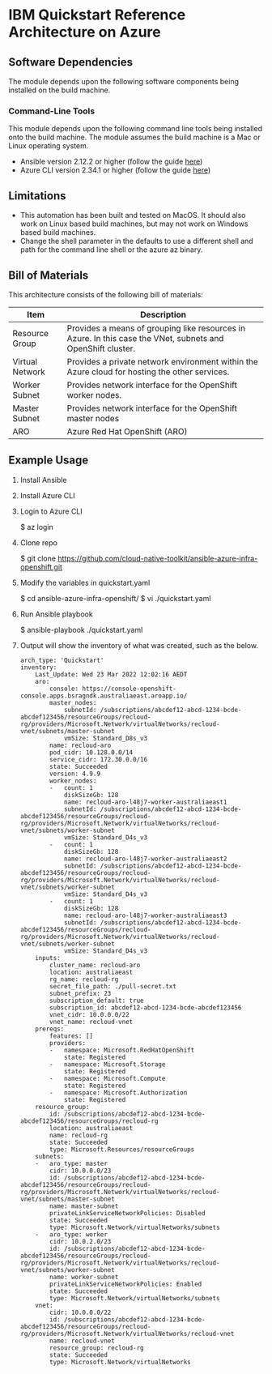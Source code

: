 # IBM Quickstart Reference Architecture on Azure

## Software Dependencies

The module depends upon the following software components being installed on the build machine.

### Command-Line Tools

This module depends upon the following command line tools being installed onto the build machine. The module assumes the build machine is a Mac or Linux operating system.

- Ansible version 2.12.2 or higher (follow the guide [here](https://docs.ansible.com/ansible/latest/installation_guide/intro_installation.html))
- Azure CLI version 2.34.1 or higher (follow the guide [here](https://docs.microsoft.com/en-us/cli/azure/install-azure-cli?view=azure-cli-latest))

## Limitations

- This automation has been built and tested on MacOS. It should also work on Linux based build machines, but may not work on Windows based build machines.
- Change the shell parameter in the defaults to use a different shell and path for the command line shell or the azure az binary.

## Bill of Materials

This architecture consists of the following bill of materials:

| Item | Description |
|------------------ | ------------------------------------------------------------------------------- |
| Resource Group | Provides a means of grouping like resources in Azure. In this case the VNet, subnets and OpenShift cluster. |
| Virtual Network | Provides a private network environment within the Azure cloud for hosting the other services.  |
| Worker Subnet | Provides network interface for the OpenShift worker nodes.  |
| Master Subnet | Provides network interface for the OpenShift master nodes  |
| ARO | Azure Red Hat OpenShift (ARO) |


## Example Usage

1. Install Ansible 
1. Install Azure CLI
1. Login to Azure CLI

    $ az login

1. Clone repo

    $ git clone https://github.com/cloud-native-toolkit/ansible-azure-infra-openshift.git

1. Modify the variables in quickstart.yaml

    $ cd ansible-azure-infra-openshift/
    $ vi ./quickstart.yaml

1. Run Ansible playbook

    $ ansible-playbook ./quickstart.yaml

1. Output will show the inventory of what was created, such as the below.

    ```
    arch_type: 'Quickstart'
    inventory:
        Last_Update: Wed 23 Mar 2022 12:02:16 AEDT
        aro:
            console: https://console-openshift-console.apps.bsragndk.australiaeast.aroapp.io/
            master_nodes:
                subnetId: /subscriptions/abcdef12-abcd-1234-bcde-abcdef123456/resourceGroups/recloud-rg/providers/Microsoft.Network/virtualNetworks/recloud-vnet/subnets/master-subnet
                vmSize: Standard_D8s_v3
            name: recloud-aro
            pod_cidr: 10.128.0.0/14
            service_cidr: 172.30.0.0/16
            state: Succeeded
            version: 4.9.9
            worker_nodes:
            -   count: 1
                diskSizeGb: 128
                name: recloud-aro-l48j7-worker-australiaeast1
                subnetId: /subscriptions/abcdef12-abcd-1234-bcde-abcdef123456/resourceGroups/recloud-rg/providers/Microsoft.Network/virtualNetworks/recloud-vnet/subnets/worker-subnet
                vmSize: Standard_D4s_v3
            -   count: 1
                diskSizeGb: 128
                name: recloud-aro-l48j7-worker-australiaeast2
                subnetId: /subscriptions/abcdef12-abcd-1234-bcde-abcdef123456/resourceGroups/recloud-rg/providers/Microsoft.Network/virtualNetworks/recloud-vnet/subnets/worker-subnet
                vmSize: Standard_D4s_v3
            -   count: 1
                diskSizeGb: 128
                name: recloud-aro-l48j7-worker-australiaeast3
                subnetId: /subscriptions/abcdef12-abcd-1234-bcde-abcdef123456/resourceGroups/recloud-rg/providers/Microsoft.Network/virtualNetworks/recloud-vnet/subnets/worker-subnet
                vmSize: Standard_D4s_v3
        inputs:
            cluster_name: recloud-aro
            location: australiaeast
            rg_name: recloud-rg
            secret_file_path: ./pull-secret.txt
            subnet_prefix: 23
            subscription_default: true
            subscription_id: abcdef12-abcd-1234-bcde-abcdef123456
            vnet_cidr: 10.0.0.0/22
            vnet_name: recloud-vnet
        prereqs:
            features: []
            providers:
            -   namespace: Microsoft.RedHatOpenShift
                state: Registered
            -   namespace: Microsoft.Storage
                state: Registered
            -   namespace: Microsoft.Compute
                state: Registered
            -   namespace: Microsoft.Authorization
                state: Registered
        resource_group:
            id: /subscriptions/abcdef12-abcd-1234-bcde-abcdef123456/resourceGroups/recloud-rg
            location: australiaeast
            name: recloud-rg
            state: Succeeded
            type: Microsoft.Resources/resourceGroups
        subnets:
        -   aro_type: master
            cidr: 10.0.0.0/23
            id: /subscriptions/abcdef12-abcd-1234-bcde-abcdef123456/resourceGroups/recloud-rg/providers/Microsoft.Network/virtualNetworks/recloud-vnet/subnets/master-subnet
            name: master-subnet
            privateLinkServiceNetworkPolicies: Disabled
            state: Succeeded
            type: Microsoft.Network/virtualNetworks/subnets
        -   aro_type: worker
            cidr: 10.0.2.0/23
            id: /subscriptions/abcdef12-abcd-1234-bcde-abcdef123456/resourceGroups/recloud-rg/providers/Microsoft.Network/virtualNetworks/recloud-vnet/subnets/worker-subnet
            name: worker-subnet
            privateLinkServiceNetworkPolicies: Enabled
            state: Succeeded
            type: Microsoft.Network/virtualNetworks/subnets
        vnet:
            cidr: 10.0.0.0/22
            id: /subscriptions/abcdef12-abcd-1234-bcde-abcdef123456/resourceGroups/recloud-rg/providers/Microsoft.Network/virtualNetworks/recloud-vnet
            name: recloud-vnet
            resource_group: recloud-rg
            state: Succeeded
            type: Microsoft.Network/virtualNetworks
